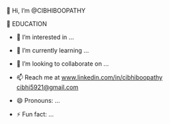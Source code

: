  👋 Hi, I’m @CIBHIBOOPATHY

 📖 EDUCATION
- 👀 I’m interested in ...
- 🌱 I’m currently learning ...
- 💞️ I’m looking to collaborate on ...
- 📫 Reach me at www.linkedin.com/in/cibhiboopathy cibhi5921@gmail.com


- 😄 Pronouns: ...
- ⚡ Fun fact: ...
